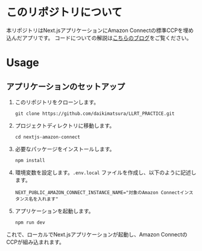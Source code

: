 # このリポジトリについて

本リポジトリはNext.jsアプリケーションにAmazon Connectの標準CCPを埋め込んだアプリです。
コードについての解説は[こちらのブログ](https://www.geekfeed.co.jp/geekblog/nextjs-amazon-connect/)をご覧ください。

# Usage

## アプリケーションのセットアップ

1. このリポジトリをクローンします。
   ```
   git clone https://github.com/daikimatsura/LLRT_PRACTICE.git
   ```
2. プロジェクトディレクトリに移動します。
   ```
   cd nextjs-amazon-connect
   ```
3. 必要なパッケージをインストールします。
   ```
   npm install
   ```
4. 環境変数を設定します。`.env.local` ファイルを作成し、以下のように記述します。
   ```
   NEXT_PUBLIC_AMAZON_CONNECT_INSTANCE_NAME="対象のAmazon Connectインスタンス名を入れます"
   ```
5. アプリケーションを起動します。
   ```
   npm run dev
   ```

これで、ローカルでNext.jsアプリケーションが起動し、Amazon ConnectのCCPが組み込まれます。
